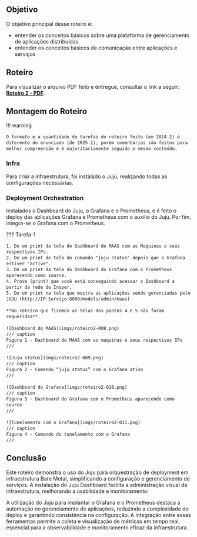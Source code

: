 ## Objetivo

O objetivo principal desse roteiro é:

- entender os conceitos básicos sobre uma plataforma de gerenciamento de aplicações distribuídas
- entender os conceitos básicos de comunicação entre aplicações e serviços

## Roteiro

Para visualizar o arquivo PDF feito e entregue, consultar o link a seguir: **[Roteiro 2 - PDF](./Roteiro_2_de_Cloud.pdf)**.

## Montagem do Roteiro

!!! warning

    O formato e a quantidade de tarefas do roteiro feito (em 2024.2) é diferente do enunciado (de 2025.1), porém comentários são feitos para melhor compreensão e é majoritariamente seguido o mesmo conteúdo.

### Infra

Para criar a infraestrutura, foi instalado o Juju, realizando todas as configurações necessárias.

### Deployment Orchestration

Instalados o Dashboard do Juju, o Grafana e o Prometheus, e é feito o deploy das aplicações Grafana e Prometheus com o auxilio do Juju. Por fim, integra-se o Grafana com o Prometheus.

??? Tarefa-1

    1. De um print da tela do Dashboard do MAAS com as Maquinas e seus respectivos IPs.
    2. De um print de tela do comando "juju status" depois que o Grafana estiver "active". 
    3. De um print da tela do Dashboard do Grafana com o Prometheus aparecendo como source.
    4. Prove (print) que você está conseguindo acessar o Dashboard a partir da rede do Insper.
    5. De um print na tela que mostra as aplicações sendo gerenciadas pelo JUJU (http://IP-Serviço:8080/models/admin/maas)
        
    **No roteiro que fizemos as telas dos pontos 4 e 5 não foram requeridas**.

    ![Dashboard do MAAS](imgs/roteiro2-008.png)
    /// caption
    Figura 1 - Dashboard do MAAS com as máquinas e seus respectivos IPs 
    ///  

    ![Juju status](imgs/roteiro2-009.png)
    /// caption
    Figura 2 - Comando “juju status” com o Grafana ativo 
    /// 

    ![Dashboard do Grafana](imgs/roteiro2-010.png)
    /// caption
    Figura 3 - Dashboard do Grafana com o Prometheus aparecendo como source 
    ///

    ![Tunelamento com o Grafana](imgs/roteiro2-011.png)
    /// caption
    Figura 4 - Comando do tunelamento com o Grafana 
    ///

## Conclusão

Este roteiro demonstra o uso do Juju para orquestração de deployment em infraestrutura Bare Metal, simplificando a configuração e gerenciamento de serviços. A instalação do Juju Dashboard facilita a administração visual da infraestrutura, melhorando a usabilidade e monitoramento.

A utilização do Juju para implantar o Grafana e o Prometheus destaca a automação no gerenciamento de aplicações, reduzindo a complexidade do deploy e garantindo consistência na configuração. A integração entre essas ferramentas permite a coleta e visualização de métricas em tempo real, essencial para a observabilidade e monitoramento eficaz da infraestrutura.